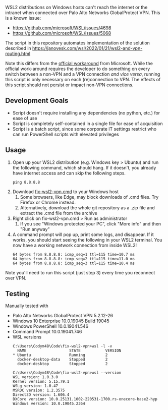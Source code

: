 WSL2 distributions on Windows hosts can't reach the internet or the intranet when connected over Palo Alto Networks GlobalProtect VPN. This is a known issue:
- https://github.com/microsoft/WSL/issues/4698
- https://github.com/microsoft/WSL/issues/5068

The script in this repository automates implementation of the solution described in https://janovesk.com/wsl/2022/01/21/wsl2-and-vpn-routing.html

Note this differs from the [official workaround](https://learn.microsoft.com/en-us/windows/wsl/troubleshooting#wsl-has-no-network-connectivity-once-connected-to-a-vpn) from Microsoft. While the official work-around requires the developer to do something on every switch between a non-VPN and a VPN connection _and vice versa_, running this script is only necessary on each (re)connection to VPN. The effects of this script should not persist or impact non-VPN connections.

## Development Goals
- Script doesn't require installing any dependencies (no python, etc.) for ease of use
- Script is completely self-contained in a single file for ease of acquisition
- Script is a batch script, since some corporate IT settings restrict who can run PowerShell scripts with elevated privileges

## Usage
1. Open up your WSL2 distribution (e.g. Windows key > Ubuntu) and run the following command, which should hang. If it doesn't, you already have internet access and can skip the following steps.
    ```
    ping 8.8.8.8
    ```
2. Download [fix-wsl2-vpn.cmd](fix-wsl2-vpn.cmd) to your Windows host
    1. Some browsers, like Edge, may block downloads of .cmd files. Try Firefox or Chrome instead.
    2. Alternatively, download the whole git repository as a .zip file and extract the .cmd file from the archive
3. Right click on fix-wsl2-vpn.cmd > Run as administrator
    1. If you see "Windows protected your PC", click "More info" and then "Run anyway"
4. A command prompt will pop up, print some logs, and disappear. If it works, you should start seeing the following in your WSL2 terminal. You now have a working network connection from inside WSL2!
    ```
    64 bytes from 8.8.8.8: icmp_seq=1 ttl=115 time=10.7 ms
    64 bytes from 8.8.8.8: icmp_seq=2 ttl=115 time=11.0 ms
    64 bytes from 8.8.8.8: icmp_seq=3 ttl=115 time=10.4 ms
    ```

Note you'll need to run this script (just step 3) every time you reconnect over VPN.

## Testing

Manually tested with
- Palo Alto Networks GlobalProtect VPN 5.2.12-26
- Windows 10 Enterprise 10.0.19045 Build 19045
- Windows PowerShell 10.0.19041.546
- Command Prompt 10.0.19041.746
- WSL versions
  ```
  C:\Users\Codym48\Code\fix-wsl2-vpn>wsl -l -v
    NAME                   STATE           VERSION
  * Ubuntu                 Running         2
    docker-desktop-data    Stopped         2
    docker-desktop         Stopped         2
  
  C:\Users\Codym48\Code\fix-wsl2-vpn>wsl --version
  WSL version: 1.0.3.0
  Kernel version: 5.15.79.1
  WSLg version: 1.0.47
  MSRDC version: 1.2.3575
  Direct3D version: 1.606.4
  DXCore version: 10.0.25131.1002-220531-1700.rs-onecore-base2-hyp
  Windows version: 10.0.19045.2364
  ```